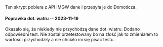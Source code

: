 Ten skrypt pobiera z API IMGW dane i przesyła je do Domoticza.

#### Poprawka dot. watru -- 2023-11-19

Okazało się, że niekiedy nie przychodzą dane dot. wiatru. Dodano odpowiedni
test. Nie został przetestowany bo na złość jak to zmieniałem to wartości
przychodziły a nie chciało mi się pisać testu.

